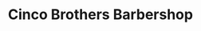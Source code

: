---
title: "Cinco Brothers Barbershop"
url: /greeley/cinco-brothers-barbershop/
shop: hairdresser
---